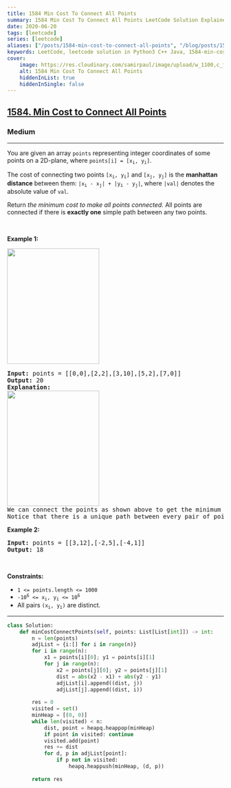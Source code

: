 ```yaml
---
title: 1584 Min Cost To Connect All Points
summary: 1584 Min Cost To Connect All Points LeetCode Solution Explained
date: 2020-06-20
tags: [leetcode]
series: [leetcode]
aliases: ["/posts/1584-min-cost-to-connect-all-points", "/blog/posts/1584-min-cost-to-connect-all-points", "/1584-min-cost-to-connect-all-points"]
keywords: LeetCode, leetcode solution in Python3 C++ Java, 1584-min-cost-to-connect-all-points solution
cover:
    image: https://res.cloudinary.com/samirpaul/image/upload/w_1100,c_fit,co_rgb:FFFFFF,l_text:Arial_70_bold:1584 Min Cost To Connect All Points/problem-solving.webp
    alt: 1584 Min Cost To Connect All Points
    hiddenInList: true
    hiddenInSingle: false
---
```



<h2><a href="https://leetcode.com/problems/min-cost-to-connect-all-points/">1584. Min Cost to Connect All Points</a></h2><h3>Medium</h3><hr><div><p>You are given an array <code>points</code> representing integer coordinates of some points on a 2D-plane, where <code>points[i] = [x<sub>i</sub>, y<sub>i</sub>]</code>.</p>

<p>The cost of connecting two points <code>[x<sub>i</sub>, y<sub>i</sub>]</code> and <code>[x<sub>j</sub>, y<sub>j</sub>]</code> is the <strong>manhattan distance</strong> between them: <code>|x<sub>i</sub> - x<sub>j</sub>| + |y<sub>i</sub> - y<sub>j</sub>|</code>, where <code>|val|</code> denotes the absolute value of <code>val</code>.</p>

<p>Return <em>the minimum cost to make all points connected.</em> All points are connected if there is <strong>exactly one</strong> simple path between any two points.</p>

<p>&nbsp;</p>
<p><strong>Example 1:</strong></p>
<img alt="" src="https://assets.leetcode.com/uploads/2020/08/26/d.png" style="width: 214px; height: 268px;">
<pre><strong>Input:</strong> points = [[0,0],[2,2],[3,10],[5,2],[7,0]]
<strong>Output:</strong> 20
<strong>Explanation:</strong> 
<img alt="" src="https://assets.leetcode.com/uploads/2020/08/26/c.png" style="width: 214px; height: 268px;">
We can connect the points as shown above to get the minimum cost of 20.
Notice that there is a unique path between every pair of points.
</pre>

<p><strong>Example 2:</strong></p>

<pre><strong>Input:</strong> points = [[3,12],[-2,5],[-4,1]]
<strong>Output:</strong> 18
</pre>

<p>&nbsp;</p>
<p><strong>Constraints:</strong></p>

<ul>
	<li><code>1 &lt;= points.length &lt;= 1000</code></li>
	<li><code>-10<sup>6</sup> &lt;= x<sub>i</sub>, y<sub>i</sub> &lt;= 10<sup>6</sup></code></li>
	<li>All pairs <code>(x<sub>i</sub>, y<sub>i</sub>)</code> are distinct.</li>
</ul>
</div>

---




```python
class Solution:
    def minCostConnectPoints(self, points: List[List[int]]) -> int:
        n = len(points)
        adjList = {i:[] for i in range(n)}
        for i in range(n):
            x1 = points[i][0]; y1 = points[i][1]
            for j in range(n):
                x2 = points[j][0]; y2 = points[j][1]
                dist = abs(x2 - x1) + abs(y2 - y1)
                adjList[i].append((dist, j))
                adjList[j].append((dist, i))
        
        res = 0
        visited = set()
        minHeap = [(0, 0)]
        while len(visited) < n:
            dist, point = heapq.heappop(minHeap)
            if point in visited: continue
            visited.add(point)
            res += dist
            for d, p in adjList[point]:
                if p not in visited:
                    heapq.heappush(minHeap, (d, p))
        
        return res
```
